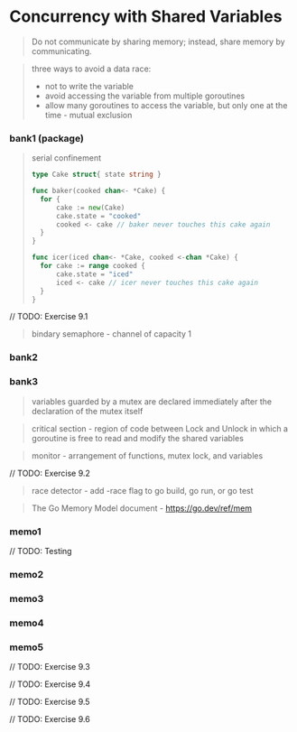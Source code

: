 # Concurrency with Shared Variables

> Do not communicate by sharing memory;  instead, share memory by communicating.

> three ways to avoid a data race:
>   - not to write the variable
>   - avoid accessing the variable from multiple goroutines
>   - allow many goroutines to access the variable, but only one at the time - mutual exclusion

### bank1 (package)

> serial confinement
> ``` go
> type Cake struct{ state string }
>
> func baker(cooked chan<- *Cake) {
>   for {
>       cake := new(Cake)
>       cake.state = "cooked"
>       cooked <- cake // baker never touches this cake again
>   }
> }
>
> func icer(iced chan<- *Cake, cooked <-chan *Cake) {
>   for cake := range cooked {
>       cake.state = "iced"
>       iced <- cake // icer never touches this cake again
>   }
> }
> ```

// TODO: Exercise 9.1

> bindary semaphore - channel of capacity 1

### bank2

### bank3

> variables guarded by a mutex are declared immediately after the declaration of the mutex itself

> critical section - region of code between Lock and Unlock in which a goroutine is free to read and modify the shared variables

> monitor - arrangement of functions, mutex lock, and variables

// TODO: Exercise 9.2

> race detector - add -race flag to go build, go run, or go test

> The Go Memory Model document - https://go.dev/ref/mem

### memo1

// TODO: Testing

### memo2

### memo3

### memo4

### memo5

// TODO: Exercise 9.3

// TODO: Exercise 9.4

// TODO: Exercise 9.5

// TODO: Exercise 9.6
